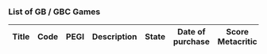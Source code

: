 ### List of GB / GBC Games


| Title | Code | PEGI | Description |  State | Date of purchase | Score Metacritic | 
| --- | --- | --- | --- | --- | --- | --- |
